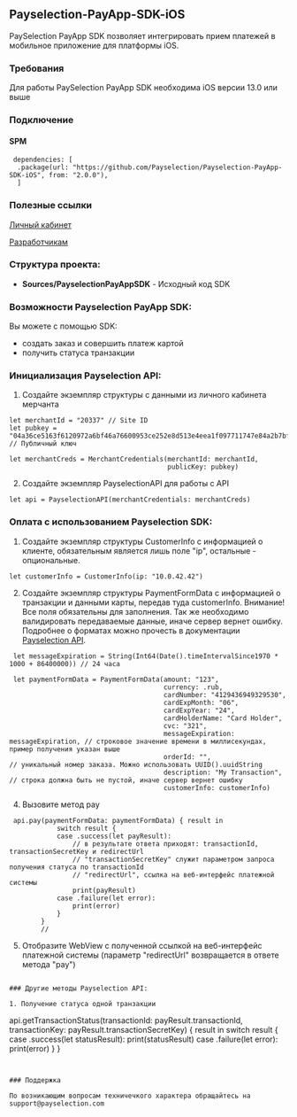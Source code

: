 ## Payselection-PayApp-SDK-iOS

PaySelection PayApp SDK позволяет интегрировать прием платежей в мобильное приложение для платформы iOS.

### Требования
Для работы PaySelection PayApp SDK необходима iOS версии 13.0 или выше

### Подключение
#### SPM

```
 dependencies: [
  .package(url: "https://github.com/Payselection/Payselection-PayApp-SDK-iOS", from: "2.0.0"),
  ]
```

### Полезные ссылки

[Личный кабинет](https://merchant.payselection.com/login/)

[Разработчикам](https://api.payselection.com/#section/Request-signature)

### Структура проекта:

* **Sources/PayselectionPayAppSDK** - Исходный код SDK


### Возможности Payselection PayApp SDK:

Вы можете с помощью SDK:

* создать заказ и совершить платеж картой
* получить статуса транзакции 

### Инициализация Payselection API:

1.	Создайте экземпляр структуры с данными из личного кабинета мерчанта

```
let merchantId = "20337" // Site ID
let pubkey = "04a36ce5163f6120972a6bf46a76600953ce252e8d513e4eea1f097711747e84a2b7bf967a72cf064fedc171f5effda2b899e8c143f45303c9ee68f7f562951c88" // Публичный ключ

let merchantCreds = MerchantCredentials(merchantId: merchantId, 
                                        publicKey: pubkey)
```

2.	Создайте экземпляр PayselectionAPI для работы с API

```
let api = PayselectionAPI(merchantCredentials: merchantCreds)
```

### Оплата с использованием Payselection SDK:

1. Создайте экземпляр структуры CustomerInfo с информацией о клиенте, обязательным является лишь поле "ip", остальные - опциональные.

```
let customerInfo = CustomerInfo(ip: "10.0.42.42")
```


2. Создайте экземпляр структуры PaymentFormData с информацией о транзакции и данными карты, передав туда customerInfo. Внимание! Все поля обязательны для заполнения. Так же необходимо валидировать передаваемые данные, иначе сервер вернет ошибку. Подробнее о форматах можно прочесть в документации  [Payselection API](https://api.payselection.com/#section/Request-signature).

```
 let messageExpiration = String(Int64(Date().timeIntervalSince1970 * 1000 + 86400000)) // 24 часа 
 
 let paymentFormData = PaymentFormData(amount: "123",
                                       currency: .rub,
                                       cardNumber: "4129436949329530",
                                       cardExpMonth: "06",
                                       cardExpYear: "24",
                                       cardHolderName: "Card Holder",
                                       cvc: "321",
                                       messageExpiration: messageExpiration, // строковое значение времени в миллисекундах, пример получения указан выше
                                       orderId: "",                          // уникальный номер заказа. Можно использовать UUID().uuidString
                                       description: "My Transaction",        // строка должна быть не пустой, иначе сервер вернет ошибку
                                       customerInfo: customerInfo)
```

4. Вызовите метод pay

```
 api.pay(paymentFormData: paymentFormData) { result in
            switch result {
            case .success(let payResult):
                // в результате ответа приходят: transactionId, transactionSecretKey и redirectUrl
                // "transactionSecretKey" служит параметром запроса получения статуса по transactionId
                // "redirectUrl", ссылка на веб-интерфейс платежной системы 
                print(payResult)
            case .failure(let error):
                print(error)
            }
        }
        //
```

5. Отобразите WebView с полученной ссылкой на веб-интерфейс платежной системы (параметр "redirectUrl" возвращается в ответе метода "pay")

```

### Другие методы Payselection API:

1. Получение статуса одной транзакции

```
 api.getTransactionStatus(transactionId: payResult.transactionId,
                          transactionKey: payResult.transactionSecretKey) { result in
            switch result {
            case .success(let statusResult):
                print(statusResult)
            case .failure(let error):
                print(error)
            }
        }
```


### Поддержка

По возникающим вопросам техничечкого характера обращайтесь на support@payselection.com
